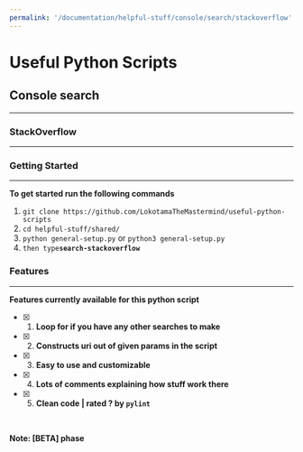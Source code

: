 ```yaml
---
permalink: '/documentation/helpful-stuff/console/search/stackoverflow'
---
```


# Useful Python Scripts

## Console search
___
### StackOverflow
___
### Getting Started
___
**To get started run the following commands**

1. `git clone https://github.com/LokotamaTheMastermind/useful-python-scripts`
2. `cd helpful-stuff/shared/`
3. `python general-setup.py` or `python3 general-setup.py`
4. `then type`**`search-stackoverflow`**

### Features
___
**Features currently available for this python script**

- [x] 1. **Loop for if you have any other searches to make**
- [x] 2. **Constructs uri out of given params in the script**
- [x] 3. **Easy to use and customizable**
- [x] 4. **Lots of comments explaining how stuff work there**
- [x] 5. **Clean code | rated ? by `pylint`**

<br>

**Note: [BETA] phase**
